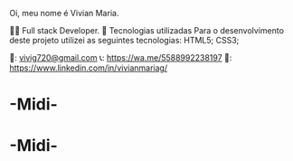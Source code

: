 Oi, meu nome é Vivian Maria.

👨‍💻 Full stack Developer. 💼 Tecnologias utilizadas Para o desenvolvimento deste projeto utilizei as seguintes tecnologias: HTML5; CSS3;

📧: vivig720@gmail.com 📞: https://wa.me/5588992238197 🔗: https://www.linkedin.com/in/vivianmariag/
# -Midi-
# -Midi-

